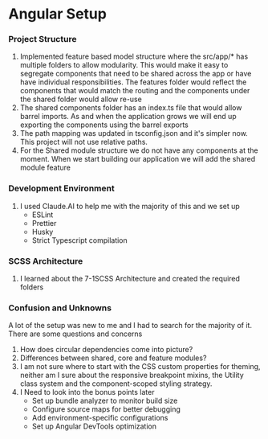 # Angular Setup

### Project Structure

1. Implemented feature based model structure where the src/app/* has multiple folders to allow modularity.
   This would make it easy to segregate components that need to be shared across the app or have
   have individual responsibilities. The features folder would reflect the components that would match
   the routing and the components under the shared folder would allow re-use
2. The shared components folder has an index.ts file that would allow barrel imports. As and when the
   application grows we will end up exporting the components using the barrel exports
3. The path mapping was updated in tsconfig.json and it's simpler now. This project will not use relative
   paths.
4. For the Shared module structure we do not have any components at the moment. When we start building
   our application we will add the shared module feature


### Development Environment

1. I used Claude.AI to help me with the majority of this and we set up
   - ESLint
   - Prettier
   - Husky
   - Strict Typescript compilation

### SCSS Architecture

1. I learned about the 7-1SCSS Architecture and created the required folders



### Confusion and Unknowns

A lot of the setup was new to me and I had to search for the majority of it. There are some questions
and concerns

1. How does circular dependencies come into picture?
2. Differences between shared, core and feature modules?
3. I am not sure where to start with the CSS custom properties for theming, neither am I sure about the
   responsive breakpoint mixins, the Utility class system and the component-scoped styling strategy.
4. I Need to look into the bonus points later
   - Set up bundle analyzer to monitor build size 
   - Configure source maps for better debugging 
   - Add environment-specific configurations 
   - Set up Angular DevTools optimization

